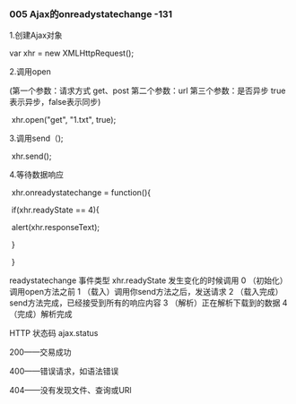 ### 005 Ajax的onreadystatechange    -131

1.创建Ajax对象

   var xhr = new XMLHttpRequest();



2.调用open

   (第一个参数：请求方式 get、post 第二个参数：url 第三个参数：是否异步 true表示异步，false表示同步)

​    xhr.open("get", "1.txt", true);

3.调用send（);

​    xhr.send();

4.等待数据响应

​    xhr.onreadystatechange = function(){

​       if(xhr.readyState == 4){

​          alert(xhr.responseText);

​       }

​    }

readystatechange 事件类型
     xhr.readyState  发生变化的时候调用
     0  （初始化）调用open方法之前
     1  （载入）调用你send方法之后，发送请求
     2  （载入完成）send方法完成，已经接受到所有的响应内容
     3  （解析）正在解析下载到的数据
     4  （完成）解析完成



HTTP 状态码 ajax.status

200——交易成功

400——错误请求，如语法错误

404——没有发现文件、查询或URl